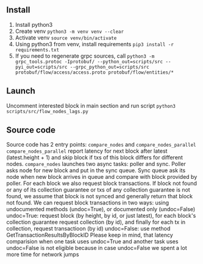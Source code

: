 ## Install
1. Install python3
2. Create venv ```python3 -m venv venv --clear```
3. Activate venv ```source venv/bin/activate```
3. Using python3 from venv, install requirements ```pip3 install -r requirements.txt```
4. If you need to regenerate grpc sources, call ```python3 -m grpc_tools.protoc -Iprotobuf/ --python_out=scripts/src --pyi_out=scripts/src --grpc_python_out=scripts/src protobuf/flow/access/access.proto protobuf/flow/entities/*```

## Launch
Uncomment interested block in main section and run script ```python3 scripts/src/flow_nodes_lags.py```

## Source code
Source code has 2 entry points: ```compare_nodes``` and ```compare_nodes_parallel```
```compare_nodes_parallel``` report latency for next block after latest (latest.height + 1) and skip block if txs of this block differs for different nodes.
```compare_nodes``` launches two async tasks: poller and sync. Poller asks node for new block and put in the sync queue. Sync queue ask its node when new block arrives in queue and compare with block provided by poller.
For each block we also request block transactions. If block not found or any of its collection guarantee or txs of any collection guarantee is not found, we assume that block is not synced and generally return that block not found.
We can request block transactions in two ways: using undocumented methods (undoc=True), or documented only (undoc=False)
undoc=True: request block (by height, by id, or just latest), for each block's collection guarantee request collection (by id), and finally for each tx in collection, request transactioon (by id)
undoc=False: use method GetTransactionResultsByBlockID
Please keep in mind, that latency comparision when one task uses undoc=True and another task uses undoc=False is not eligible because in case undoc=False we spent a lot more time for network jumps